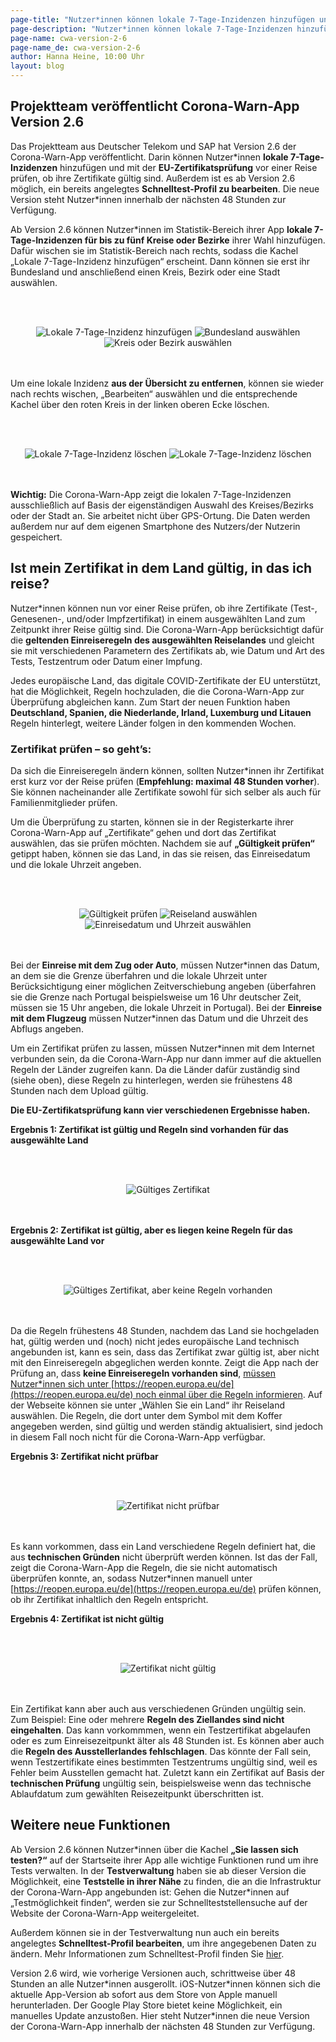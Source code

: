```yaml
---
page-title: "Nutzer*innen können lokale 7-Tage-Inzidenzen hinzufügen und Zertifikate vor einer Reise auf Gültigkeit prüfen"
page-description: "Nutzer*innen können lokale 7-Tage-Inzidenzen hinzufügen und Zertifikate vor einer Reise auf Gültigkeit prüfen"
page-name: cwa-version-2-6
page-name_de: cwa-version-2-6
author: Hanna Heine, 10:00 Uhr 
layout: blog
---
```


## Projektteam veröffentlicht Corona-Warn-App Version 2.6

Das Projektteam aus Deutscher Telekom und SAP hat Version 2.6 der Corona-Warn-App veröffentlicht. Darin können Nutzer\*innen **lokale 7-Tage-Inzidenzen** hinzufügen  und mit der **EU-Zertifikatsprüfung** vor einer Reise prüfen, ob ihre Zertifikate gültig sind. Außerdem ist es ab Version 2.6 möglich, ein bereits angelegtes **Schnelltest-Profil zu bearbeiten**. Die neue Version steht Nutzer\*innen innerhalb der nächsten 48 Stunden zur Verfügung.


<!-- overview -->

Ab Version 2.6 können Nutzer\*innen im Statistik-Bereich ihrer App **lokale 7-Tage-Inzidenzen für bis zu fünf Kreise oder Bezirke** ihrer Wahl hinzufügen. Dafür wischen sie im Statistik-Bereich nach rechts, sodass die Kachel „Lokale 7-Tage-Inzidenz hinzufügen“ erscheint. Dann können sie erst ihr Bundesland und anschließend einen Kreis, Bezirk oder eine Stadt auswählen. 

<br></br>
<center> <img src="./lokale-7-tage-inzidenz-hinzufügen.png" title="Lokale 7-Tage-Inzidenz hinzufügen" style="align: center"> <img src="./lokale-7-tage-inzidenz-bundesland.png" title="Bundesland auswählen" style="align: center"> <img src="./lokale-7-tage-inzidenz-kreis.png" title="Kreis oder Bezirk auswählen" style="align: center"> </center>
<br></br>

Um eine lokale Inzidenz **aus der Übersicht zu entfernen**, können sie wieder nach rechts wischen, „Bearbeiten“ auswählen und die entsprechende Kachel über den roten Kreis in der linken oberen Ecke löschen.  

<br></br>
<center> <img src="./lokale-inzidenz-löschen(1).png" title="Lokale 7-Tage-Inzidenz löschen" style="align: center"> <img src="./lokale-inzidenz-löschen(2).png" title="Lokale 7-Tage-Inzidenz löschen" style="align: center"> </center>
<br></br>

**Wichtig:** Die Corona-Warn-App zeigt die lokalen 7-Tage-Inzidenzen ausschließlich auf Basis der eigenständigen Auswahl des Kreises/Bezirks oder der Stadt an. Sie arbeitet nicht über GPS-Ortung. Die Daten werden außerdem nur auf dem eigenen Smartphone des Nutzers/der Nutzerin gespeichert. 

## Ist mein Zertifikat in dem Land gültig, in das ich reise? 

Nutzer\*innen können nun vor einer Reise prüfen, ob ihre Zertifikate (Test-, Genesenen-, und/oder Impfzertifikat) in einem ausgewählten Land zum Zeitpunkt ihrer Reise gültig sind. Die Corona-Warn-App berücksichtigt dafür die **geltenden Einreiseregeln des ausgewählten Reiselandes** und gleicht sie mit verschiedenen Parametern des Zertifikats ab, wie Datum und Art des Tests, Testzentrum oder Datum einer Impfung. 

Jedes europäische Land, das digitale COVID-Zertifikate der EU unterstützt, hat die Möglichkeit, Regeln hochzuladen, die die Corona-Warn-App zur Überprüfung abgleichen kann. Zum Start der neuen Funktion haben **Deutschland, Spanien, die Niederlande, Irland, Luxemburg und Litauen** Regeln hinterlegt, weitere Länder folgen in den kommenden Wochen. 

### Zertifikat prüfen – so geht’s:

Da sich die Einreiseregeln ändern können, sollten Nutzer\*innen ihr Zertifikat erst kurz vor der Reise prüfen (**Empfehlung: maximal 48 Stunden vorher**). Sie können nacheinander alle Zertifikate sowohl für sich selber als auch für Familienmitglieder prüfen.

Um die Überprüfung zu starten, können sie in der Registerkarte ihrer Corona-Warn-App auf „Zertifikate“ gehen und dort das Zertifikat auswählen, das sie prüfen möchten. Nachdem sie auf **„Gültigkeit prüfen“** getippt haben, können sie das Land, in das sie reisen, das Einreisedatum und die lokale Uhrzeit angeben. 

<br></br>
<center> <img src="./gültigkeit-prüfen.png" title="Gültigkeit prüfen" style="align: center"> <img src="./gültigkeit-prüfen-land.png" title="Reiseland auswählen" style="align: center"> <img src="./gültigkeit-prüfen-datum.png" title="Einreisedatum und Uhrzeit auswählen" style="align: center"> </center>
<br></br>

Bei der **Einreise mit dem Zug oder Auto**, müssen Nutzer\*innen das Datum, an dem sie die Grenze überfahren und die lokale Uhrzeit unter Berücksichtigung einer möglichen Zeitverschiebung angeben (überfahren sie die Grenze nach Portugal beispielsweise um 16 Uhr deutscher Zeit, müssen sie 15 Uhr angeben, die lokale Uhrzeit in Portugal). Bei der **Einreise mit dem Flugzeug** müssen Nutzer\*innen das Datum und die Uhrzeit des Abflugs angeben. 

Um ein Zertifikat prüfen zu lassen, müssen Nutzer\*innen mit dem Internet verbunden sein, da die Corona-Warn-App nur dann immer auf die aktuellen Regeln der Länder zugreifen kann. Da die Länder dafür zuständig sind (siehe oben), diese Regeln zu hinterlegen, werden sie frühestens 48 Stunden nach dem Upload gültig. 

**Die EU-Zertifikatsprüfung kann vier verschiedenen Ergebnisse haben.** 

**Ergebnis 1: Zertifikat ist gültig und Regeln sind vorhanden für das ausgewählte Land**

<br></br>
<center> <img src="./zertifikat-gültig.png" title="Gültiges Zertifikat" style="align: center"> </center>
<br></br>

**Ergebnis 2: Zertifikat ist gültig, aber es liegen keine Regeln für das ausgewählte Land vor**

<br></br>
<center> <img src="./gültig-keine-regeln.png" title="Gültiges Zertifikat, aber keine Regeln vorhanden" style="align: center"> </center>
<br></br>

Da die Regeln frühestens 48 Stunden, nachdem das Land sie hochgeladen hat, gültig werden und (noch) nicht jedes europäische Land technisch angebunden ist, kann es sein, dass das Zertifikat zwar gültig ist, aber nicht mit den Einreiseregeln abgeglichen werden konnte. Zeigt die App nach der Prüfung an, dass **keine Einreiseregeln vorhanden sind**, <u>müssen Nutzer\*innen sich unter [https://reopen.europa.eu/de](https://reopen.europa.eu/de) noch einmal über die Regeln informieren</u>. Auf der Webseite können sie unter „Wählen Sie ein Land“ ihr Reiseland auswählen. Die Regeln, die dort unter dem Symbol mit dem Koffer angegeben werden, sind gültig und werden ständig aktualisiert, sind jedoch in diesem Fall noch nicht für die Corona-Warn-App verfügbar.

**Ergebnis 3: Zertifikat nicht prüfbar**

<br></br>
<center> <img src="./nicht-prüfbar.png" title="Zertifikat nicht prüfbar" style="align: center"> </center>
<br></br>

Es kann vorkommen, dass ein Land verschiedene Regeln definiert hat, die aus **technischen Gründen** nicht überprüft werden können. Ist das der Fall, zeigt die Corona-Warn-App die Regeln, die sie nicht automatisch überprüfen konnte, an, sodass Nutzer\*innen manuell unter [https://reopen.europa.eu/de](https://reopen.europa.eu/de) prüfen können, ob ihr Zertifikat inhaltlich den Regeln entspricht.  

**Ergebnis 4: Zertifikat ist nicht gültig**

<br></br>
<center> <img src="./nicht-gültig.png" title="Zertifikat nicht gültig" style="align: center"> </center>
<br></br>

Ein Zertifikat kann aber auch aus verschiedenen Gründen ungültig sein. Zum Beispiel: Eine oder mehrere **Regeln des Ziellandes sind nicht eingehalten**. Das kann vorkommmen, wenn ein Testzertifikat abgelaufen oder es zum Einreisezeitpunkt älter als 48 Stunden ist. Es können aber auch die **Regeln des Ausstellerlandes fehlschlagen**. Das könnte der Fall sein, wenn Testzertifikate eines bestimmten Testzentrums ungültig sind, weil es Fehler beim Ausstellen gemacht hat. Zuletzt kann ein Zertifikat auf Basis der **technischen Prüfung** ungültig sein, beispielsweise wenn das technische Ablaufdatum zum gewählten Reisezeitpunkt überschritten ist. 

## Weitere neue Funktionen

Ab Version 2.6 können Nutzer\*innen über die Kachel **„Sie lassen sich testen?“** auf der Startseite ihrer App alle wichtige Funktionen rund um ihre Tests verwalten. In der **Testverwaltung** haben sie ab dieser Version die Möglichkeit, eine **Teststelle in ihrer Nähe** zu finden, die an die Infrastruktur der Corona-Warn-App angebunden ist: Gehen die Nutzer\*innen auf „Testmöglichkeit finden“, werden sie zur Schnellteststellensuche auf der Website der Corona-Warn-App weitergeleitet. 

Außerdem können sie in der Testverwaltung nun auch ein bereits angelegtes **Schnelltest-Profil bearbeiten**, um ihre angegebenen Daten zu ändern. Mehr Informationen zum Schnelltest-Profil finden Sie [hier](https://www.coronawarn.app/de/blog/2021-05-12-corona-warn-app-version-2-2/).


Version 2.6 wird, wie vorherige Versionen auch, schrittweise über 48 Stunden an alle Nutzer*innen ausgerollt. iOS-Nutzer\*innen können sich die aktuelle App-Version ab sofort aus dem Store von Apple manuell herunterladen. Der Google Play Store bietet keine Möglichkeit, ein manuelles Update anzustoßen. Hier steht Nutzer\*innen die neue Version der Corona-Warn-App innerhalb der nächsten 48 Stunden zur Verfügung.

